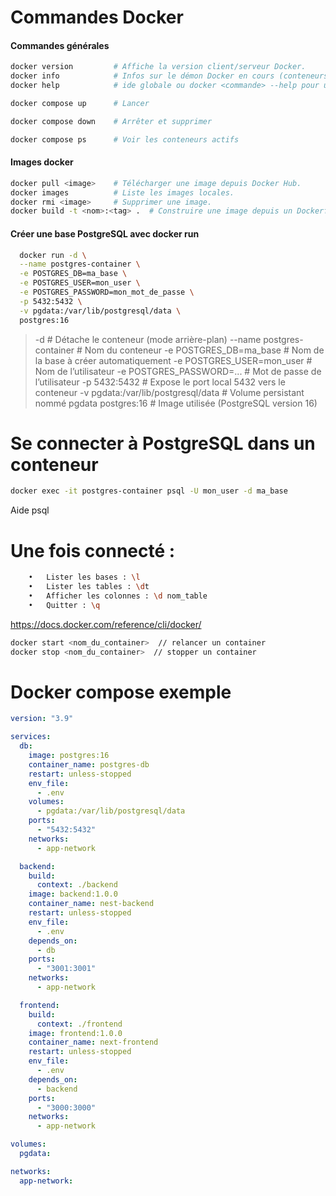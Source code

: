 # Commandes Docker 


#### Commandes générales

```zsh
docker version         # Affiche la version client/serveur Docker.
docker info            # Infos sur le démon Docker en cours (conteneurs, images, etc.).
docker help            # ide globale ou docker <commande> --help pour une commande spécifique.
```



```zsh
docker compose up      # Lancer
```
```zsh
docker compose down    # Arrêter et supprimer
```
```zsh
docker compose ps      # Voir les conteneurs actifs
```

#### Images docker

```zsh
docker pull <image>    # Télécharger une image depuis Docker Hub.
docker images          # Liste les images locales.
docker rmi <image>     # Supprimer une image.
docker build -t <nom>:<tag> .  # Construire une image depuis un Dockerfile.
```

#### Créer une base PostgreSQL avec docker run

```zsh
  docker run -d \
  --name postgres-container \
  -e POSTGRES_DB=ma_base \
  -e POSTGRES_USER=mon_user \
  -e POSTGRES_PASSWORD=mon_mot_de_passe \
  -p 5432:5432 \
  -v pgdata:/var/lib/postgresql/data \
  postgres:16
```

> 
> -d                                  # Détache le conteneur (mode arrière-plan)
> --name postgres-container           # Nom du conteneur
> -e POSTGRES_DB=ma_base              # Nom de la base à créer automatiquement
> -e POSTGRES_USER=mon_user           # Nom de l’utilisateur
> -e POSTGRES_PASSWORD=...            # Mot de passe de l’utilisateur
> -p 5432:5432                        # Expose le port local 5432 vers le conteneur
> -v pgdata:/var/lib/postgresql/data  # Volume persistant nommé pgdata
> postgres:16                         # Image utilisée (PostgreSQL version 16)



# Se connecter à PostgreSQL dans un conteneur
```zsh
docker exec -it postgres-container psql -U mon_user -d ma_base
```

Aide psql

# Une fois connecté :
```zsh
	•	Lister les bases : \l
	•	Lister les tables : \dt
	•	Afficher les colonnes : \d nom_table
	•	Quitter : \q
```

https://docs.docker.com/reference/cli/docker/
```zsh
docker start <nom_du_container>  // relancer un container
docker stop <nom_du_container>  // stopper un container
```

# Docker compose exemple 
```yaml
version: "3.9"

services:
  db:
    image: postgres:16
    container_name: postgres-db
    restart: unless-stopped
    env_file:
      - .env
    volumes:
      - pgdata:/var/lib/postgresql/data
    ports:
      - "5432:5432"
    networks:
      - app-network

  backend:
    build:
      context: ./backend
    image: backend:1.0.0
    container_name: nest-backend
    restart: unless-stopped
    env_file:
      - .env
    depends_on:
      - db
    ports:
      - "3001:3001"
    networks:
      - app-network

  frontend:
    build:
      context: ./frontend
    image: frontend:1.0.0
    container_name: next-frontend
    restart: unless-stopped
    env_file:
      - .env
    depends_on:
      - backend
    ports:
      - "3000:3000"
    networks:
      - app-network

volumes:
  pgdata:

networks:
  app-network:
```
